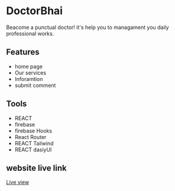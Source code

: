 # DoctorBhai

Beacome a punctual doctor! it's help you to managament you daily professional works.

## Features
- home page
- Our services
- Inforamtion
- submit comment

## Tools
- REACT
- firebase
- firebase Hooks 
- React Router 
- REACT Tailwind
- REACT dasiyUI 

## website live link
[Live view](doctor-bhai-yebenling.netlify.app)
